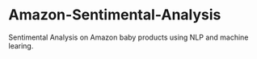 # Amazon-Sentimental-Analysis
Sentimental Analysis on Amazon baby products using NLP and machine learing.

